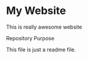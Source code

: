 # My Website

This is really awesome website

  Repository Purpose

This file is just a readme file.
